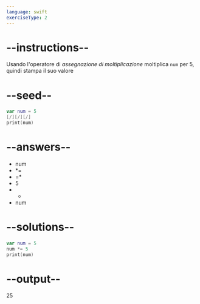 ```yaml
---
language: swift
exerciseType: 2
---
```


# --instructions--

Usando l'operatore di *assegnazione di moltiplicazione* moltiplica `num` per 5, quindi stampa il suo valore

# --seed--

```swift
var num = 5
[/][/][/]
print(num)
```

# --answers--

- num 
- *= 
- =* 
- 5
- - 
- num 

# --solutions--

```swift
var num = 5
num *= 5
print(num)
```

# --output--

25
